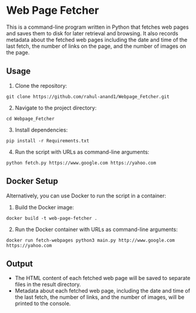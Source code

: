 # Web Page Fetcher

This is a command-line program written in Python that fetches web pages and saves them to disk for later retrieval and browsing. It also records metadata about the fetched web pages including the date and time of the last fetch, the number of links on the page, and the number of images on the page.

## Usage

1. Clone the repository:

`git clone https://github.com/rahul-anand1/Webpage_Fetcher.git`

2. Navigate to the project directory:

`cd Webpage_Fetcher`


3. Install dependencies:

`pip install -r Requirements.txt`


4. Run the script with URLs as command-line arguments:

`python fetch.py https://www.google.com https://yahoo.com`


## Docker Setup

Alternatively, you can use Docker to run the script in a container:

1. Build the Docker image:

`docker build -t web-page-fetcher .`


2. Run the Docker container with URLs as command-line arguments:

`docker run fetch-webpages python3 main.py http://www.google.com https://yahoo.com`


## Output

- The HTML content of each fetched web page will be saved to separate files in the result directory.
- Metadata about each fetched web page, including the date and time of the last fetch, the number of links, and the number of images, will be printed to the console.


